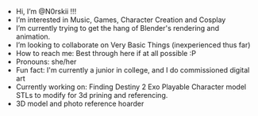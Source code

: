 -  Hi, I’m @N0rskii !!!
-  I’m interested in Music, Games, Character Creation and Cosplay
-  I’m currently trying to get the hang of Blender's rendering and animation. 
-  I’m looking to collaborate on Very Basic Things (inexperienced thus far)
-  How to reach me: Best through here if at all possible :P
-  Pronouns: she/her
-  Fun fact: I'm currently a junior in college, and I do commissioned digital art
-  Currently working on: Finding Destiny 2 Exo Playable Character model STLs to modify for 3d prining and referencing.
-  3D model and photo reference hoarder

<!---
N0rskii/N0rskii is a ✨ special ✨ repository because its `README.md` (this file) appears on your GitHub profile.
You can click the Preview link to take a look at your changes.
--->
